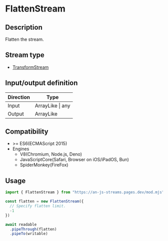 # FlattenStream

## Description
Flatten the stream.

## Stream type
* [TransformStream](https://developer.mozilla.org/en-US/docs/Web/API/TransformStream)

## Input/output definition
|Direction|Type|
|-|-|
|Input|ArrayLike<any> \| any|
|Output|ArrayLike<any>|

## Compatibility
* \>= ES6(ECMAScript 2015)
* Engines
  * V8(Chromium, Node.js, Deno)
  * JavaScriptCore(Safari, Browser on iOS/iPadOS, Bun)
  * SpiderMonkey(FireFox)

## Usage
```ts
import { FlattenStream } from "https://an-js-streams.pages.dev/mod.mjs"

const flatten = new FlattenStream({
  // Specify flatten limit.
  -1
})

await readable
  .pipeThrough(flatten)
  .pipeTo(writable)
```